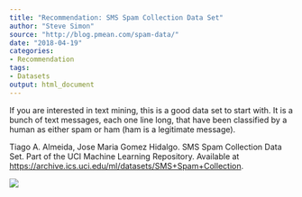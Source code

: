 ```yaml
---
title: "Recommendation: SMS Spam Collection Data Set"
author: "Steve Simon"
source: "http://blog.pmean.com/spam-data/"
date: "2018-04-19"
categories:
- Recommendation
tags:
- Datasets
output: html_document
---
```


If you are interested in text mining, this is a good data set to start
with. It is a bunch of text messages, each one line long, that have been
classified by a human as either spam or ham (ham is a legitimate
message).

<!---More--->

Tiago A. Almeida, Jose Maria Gomez Hidalgo. SMS Spam Collection Data
Set. Part of the UCI Machine Learning Repository. Available at
<https://archive.ics.uci.edu/ml/datasets/SMS+Spam+Collection>.

![](http://www.pmean.com/images/images/18/spam-data01.png)




